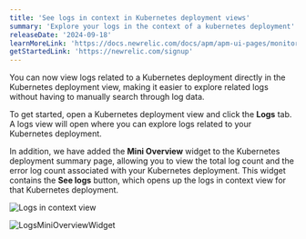 ```yaml
---
title: 'See logs in context in Kubernetes deployment views'
summary: 'Explore your logs in the context of a kubernetes deployment'
releaseDate: '2024-09-18'
learnMoreLink: 'https://docs.newrelic.com/docs/apm/apm-ui-pages/monitoring/kubernetes-summary-page/#deployment-summary'
getStartedLink: 'https://newrelic.com/signup'
---
```


You can now view logs related to a Kubernetes deployment directly in the Kubernetes deployment view, making it easier to explore related logs without having to manually search through log data.

To get started, open a Kubernetes deployment view and click the **Logs** tab. A logs view will open where you can explore logs related to your Kubernetes deployment. 

In addition, we have added the **Mini Overview** widget to the Kubernetes deployment summary page, allowing you to view the total log count and the error log count associated with your Kubernetes deployment. This widget contains the **See logs** button, which opens up the logs in context view for that Kubernetes deployment.

![Logs in context view](/images/WhatsNewLogsInContextKubernetesDeployment.webp "A screenshot showing logs in context view for a kubernetes deployment")

![LogsMiniOverviewWidget](/images/WhatsNewMiniOverviewWidgetInKubernetesDeploymentSummaryPage.webp "A screenshot showing the LogsMiniOverviewWidget in the kubernetes deployment summary page")
